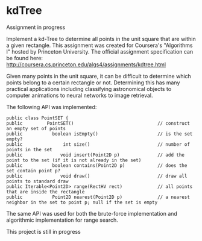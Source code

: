 # kdTree
Assignment in progress

Implement a kd-Tree to determine all points in the unit square that are within a given rectangle. This assignment was created for Coursera's "Algorithms I" hosted by Princeton University. The official assignment specification can be found here: http://coursera.cs.princeton.edu/algs4/assignments/kdtree.html

Given many points in the unit square, it can be difficult to determine which points belong to a certain rectangle or not. Determining this has many practical applications including classifying astronomical objects to computer animations to neural networks to image retrieval.


The following API was implemented:

    public class PointSET {
    public         PointSET()                               // construct an empty set of points 
    public           boolean isEmpty()                      // is the set empty? 
    public               int size()                         // number of points in the set 
    public              void insert(Point2D p)              // add the point to the set (if it is not already in the set)
    public           boolean contains(Point2D p)            // does the set contain point p? 
    public              void draw()                         // draw all points to standard draw 
    public Iterable<Point2D> range(RectHV rect)             // all points that are inside the rectangle 
    public           Point2D nearest(Point2D p)             // a nearest neighbor in the set to point p; null if the set is empty 

 

The same API was used for both the brute-force implementation and algorithmic implementation for range search.


This project is still in progress
